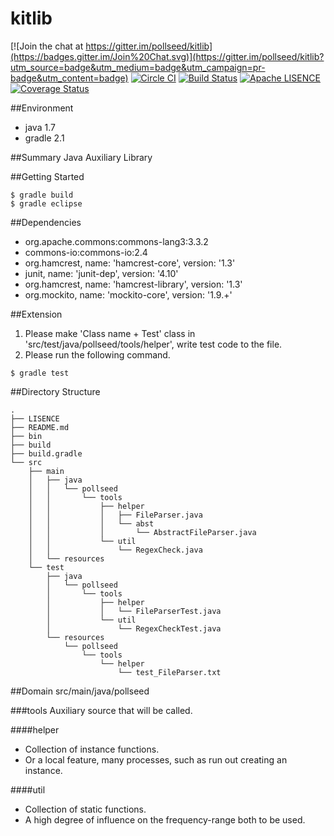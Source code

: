 # kitlib

[![Join the chat at https://gitter.im/pollseed/kitlib](https://badges.gitter.im/Join%20Chat.svg)](https://gitter.im/pollseed/kitlib?utm_source=badge&utm_medium=badge&utm_campaign=pr-badge&utm_content=badge)
[![Circle CI](https://circleci.com/gh/pollseed/kitlib.svg?style=svg)](https://circleci.com/gh/pollseed/kitlib)
[![Build Status](https://travis-ci.org/pollseed/kitlib.svg?branch=master)](https://travis-ci.org/pollseed/kitlib)
[![Apache LISENCE](https://img.shields.io/badge/lisence-Apache%202.0-yellowgreen.svg)](https://github.com/pollseed/kitlib/blob/master/LISENCE)
[![Coverage Status](https://coveralls.io/repos/pollseed/kitlib/badge.svg)](https://coveralls.io/r/pollseed/kitlib)

##Environment
* java 1.7
* gradle 2.1

##Summary
Java Auxiliary Library

##Getting Started

```
$ gradle build
$ gradle eclipse
```

##Dependencies

* org.apache.commons:commons-lang3:3.3.2
* commons-io:commons-io:2.4
* org.hamcrest, name: 'hamcrest-core', version: '1.3'
* junit, name: 'junit-dep', version: '4.10'
* org.hamcrest, name: 'hamcrest-library', version: '1.3'
* org.mockito, name: 'mockito-core', version: '1.9.+'

##Extension

1. Please make 'Class name + Test' class in 'src/test/java/pollseed/tools/helper', write test code to the file.
2. Please run the following command.

```
$ gradle test
```

##Directory Structure

```
.
├── LISENCE
├── README.md
├── bin
├── build
├── build.gradle
└── src
    ├── main
    │   ├── java
    │   │   └── pollseed
    │   │       └── tools
    │   │           ├── helper
    │   │           │   ├── FileParser.java
    │   │           │   └── abst
    │   │           │       └── AbstractFileParser.java
    │   │           └── util
    │   │               └── RegexCheck.java
    │   └── resources
    └── test
        ├── java
        │   └── pollseed
        │       └── tools
        │           ├── helper
        │           │   └── FileParserTest.java
        │           └── util
        │               └── RegexCheckTest.java
        └── resources
            └── pollseed
                └── tools
                    └── helper
                        └── test_FileParser.txt
```

##Domain
src/main/java/pollseed

###tools
Auxiliary source that will be called.

####helper
* Collection of instance functions.
* Or a local feature, many processes, such as run out creating an instance.

####util
* Collection of static functions.
* A high degree of influence on the frequency-range both to be used.